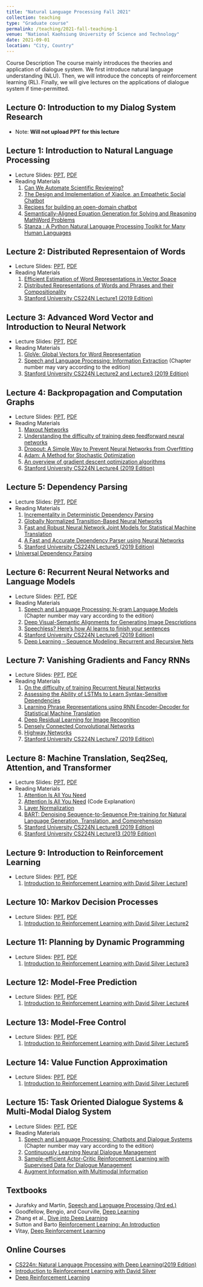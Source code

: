 ```yaml
---
title: "Natural Language Processing Fall 2021"
collection: teaching
type: "Graduate course"
permalink: /teaching/2021-fall-teaching-1
venue: "National Kaohsiung University of Science and Technology"
date: 2021-09-01
location: "City, Country"
---
```



Course Description
The course mainly introduces the theories and application of dialogue system. We first introduce natural language understanding (NLU). Then, we will introduce the concepts of reinforcement learning (RL). Finally, we will give lectures on the applications of dialogue system if time-permitted.

## Lecture 0: Introduction to my Dialog System Research
* Note: **Will not upload PPT for this lecture**

## Lecture 1: Introduction to Natural Language Processing
* Lecture Slides: [PPT](https://docs.google.com/presentation/d/1tptz5D6BQ9QJRvnS7qbPiYQBS04wySSE/edit?usp=sharing&ouid=114043367878486864741&rtpof=true&sd=true), [PDF](https://drive.google.com/file/d/1-Q5wC-T1ecSsw8jbA1yJT9aC7_r0ieai/view?usp=sharing)
* Reading Materials
  1. [Can We Automate Scientific Reviewing?](https://arxiv.org/abs/2102.00176)
  2. [The Design and Implementation of XiaoIce, an Empathetic Social Chatbot](https://dl.acm.org/doi/10.1162/coli_a_00368)
  3. [Recipes for building an open-domain chatbot](https://arxiv.org/abs/2004.13637)
  4. [Semantically-Aligned Equation Generation for Solving and Reasoning MathWord Problems](https://www.aclweb.org/anthology/N19-1272/)
  5. [Stanza : A Python Natural Language Processing Toolkit for Many Human Languages](https://www.aclweb.org/anthology/2020.acl-demos.14/)
 
## Lecture 2: Distributed Representaion of Words
 * Lecture Slides: [PPT](https://docs.google.com/presentation/d/1xKvSX2zJQC0z1BuPcrYKMb7G7On_X9YO/edit?usp=sharing&ouid=114043367878486864741&rtpof=true&sd=true), [PDF](https://drive.google.com/file/d/1vlg-sCR4_UEr0JEAt-zDyQjmHLkXJBua/view?usp=sharing)
 * Reading Materials
   1. [Efficient Estimation of Word Representations in Vector Space](https://arxiv.org/abs/1301.3781)
   2. [Distributed Representations of Words and Phrases and their Compositionality](https://arxiv.org/abs/1310.4546)
   3. [Stanford University CS224N Lecture1 (2019 Edition)](https://web.stanford.edu/class/archive/cs/cs224n/cs224n.1194/)

## Lecture 3: Advanced Word Vector and Introduction to Neural Network
* Lecture Slides: [PPT](https://docs.google.com/presentation/d/1KnpY12RB8eaoh_X6Ts_-r-Fw0dv6Td2f/edit?usp=sharing&ouid=114043367878486864741&rtpof=true&sd=true), [PDF](https://drive.google.com/file/d/1UU0XmZCb_7mZOkfuHIeyhHZA6WmZWbuB/view?usp=sharing)
* Reading Materials
  1. [GloVe: Global Vectors for Word Representation](https://www.aclweb.org/anthology/D14-1162/)
  2. [Speech and Language Processing: Information Extraction](https://web.stanford.edu/~jurafsky/slp3/) (Chapter number may vary according to the edition)
  3. [Stanford University CS224N Lecture2 and Lecture3 (2019 Edition)](https://web.stanford.edu/class/archive/cs/cs224n/cs224n.1194/) 

## Lecture 4: Backpropagation and Computation Graphs
* Lecture Slides: [PPT](https://docs.google.com/presentation/d/14JztTSqv2ueOb-4AjcQ8UXt3NvW5iVyq/edit?usp=sharing&ouid=114043367878486864741&rtpof=true&sd=true), [PDF](https://drive.google.com/file/d/107RowbVPtE65MNqKgjplPZz0Nyrpwa0-/view?usp=sharing)
* Reading Materials
  1. [Maxout Networks](https://arxiv.org/pdf/1302.4389.pdfMaxout%20Networks)
  2. [Understanding the difficulty of training deep feedforward neural networks](http://proceedings.mlr.press/v9/glorot10a/glorot10a.pdf)
  3. [Dropout: A Simple Way to Prevent Neural Networks from Overfitting](https://jmlr.org/papers/volume15/srivastava14a/srivastava14a.pdf)
  4. [Adam: A Method for Stochastic Optimization](https://arxiv.org/pdf/1412.6980.pdf)
  5. [An overview of gradient descent optimization algorithms](https://arxiv.org/pdf/1609.04747.pdf)
  6. [Stanford University CS224N Lecture4 (2019 Edition)](https://web.stanford.edu/class/archive/cs/cs224n/cs224n.1194/)

## Lecture 5: Dependency Parsing
* Lecture Slides: [PPT](https://docs.google.com/presentation/d/1QmnOwWliA4UsDX2TlNZoll_feduDOGK7/edit?usp=sharing&ouid=114043367878486864741&rtpof=true&sd=true), [PDF](https://drive.google.com/file/d/107RowbVPtE65MNqKgjplPZz0Nyrpwa0-/view?usp=sharing)
* Reading Materials
   1. [Incrementality in Deterministic Dependency Parsing](https://www.aclweb.org/anthology/W04-0308/)
   2. [Globally Normalized Transition-Based Neural Networks](https://arxiv.org/abs/1603.06042)
   3. [Fast and Robust Neural Network Joint Models for Statistical Machine Translation](https://www.aclweb.org/anthology/P14-1129/)
   4. [A Fast and Accurate Dependency Parser using Neural Networks](https://www.aclweb.org/anthology/D14-1082/)
   5. [Stanford University CS224N Lecture5 (2019 Edition)](https://web.stanford.edu/class/archive/cs/cs224n/cs224n.1194/)
* [Universal Dependency Parsing](https://universaldependencies.org/)

## Lecture 6: Recurrent Neural Networks and Language Models
* Lecture Slides: [PPT](https://docs.google.com/presentation/d/1zPjGRoYNbx6yLOQDIEoDeJL-3_R2Vy5b/edit?usp=sharing&ouid=114043367878486864741&rtpof=true&sd=true), [PDF](https://drive.google.com/file/d/1moONQvJA7MtkF7jrWbTjrbHSUNXnWmZ_/view?usp=sharing)
 * Reading Materials
   1. [Speech and Language Processing: N-gram Language Models](https://web.stanford.edu/~jurafsky/slp3/) (Chapter number may vary according to the edition)
   2. [Deep Visual-Semantic Alignments for Generating Image Descriptions](https://arxiv.org/abs/1412.2306)
   3. [Speechless? Here’s how AI learns to finish your sentences](https://tech.fb.com/speechless-heres-how-ai-learns-to-finish-your-sentences/)
   4. [Stanford University CS224N Lecture6 (2019 Edition)](https://web.stanford.edu/class/archive/cs/cs224n/cs224n.1194/)
   5. [Deep Learning - Sequence Modeling: Recurrent and Recursive Nets](https://www.deeplearningbook.org/)

## Lecture 7: Vanishing Gradients and Fancy RNNs
* Lecture Slides: [PPT](https://docs.google.com/presentation/d/14-laGM-JhLFysUtkNfM6nrNeQ8nIsHZ7/edit?usp=sharing&ouid=114043367878486864741&rtpof=true&sd=true), [PDF](https://drive.google.com/file/d/1f4XgFpyYk64V__iNF4Kghqn-ik41QqBf/view?usp=sharing)
* Reading Materials
  1. [On the difficulty of training Recurrent Neural Networks](https://arxiv.org/abs/1211.5063)
  2. [Assessing the Ability of LSTMs to Learn Syntax-Sensitive Dependencies](https://www.aclweb.org/anthology/Q16-1037/)
  3. [Learning Phrase Representations using RNN Encoder-Decoder for Statistical Machine Translation](https://arxiv.org/abs/1406.1078)
  4. [Deep Residual Learning for Image Recognition](https://arxiv.org/abs/1512.03385)
  5. [Densely Connected Convolutional Networks](https://arxiv.org/abs/1608.06993)
  6. [Highway Networks](https://arxiv.org/abs/1505.00387)
  7. [Stanford University CS224N Lecture7 (2019 Edition)](https://web.stanford.edu/class/archive/cs/cs224n/cs224n.1194/)

## Lecture 8: Machine Translation, Seq2Seq, Attention, and Transformer
* Lecture Slides: [PPT](https://docs.google.com/presentation/d/1DiGPzhFnS9xplDbTPo9YvYpkrqZIRGpk/edit?usp=sharing&ouid=114043367878486864741&rtpof=true&sd=true), [PDF](https://drive.google.com/file/d/1lBmX4aagj8LLlEq-cTAjS9zpSnILMB0H/view?usp=sharing)
* Reading Materials
    1. [Attention Is All You Need](https://arxiv.org/abs/1706.03762)
    2. [Attention Is All You Need](http://nlp.seas.harvard.edu/2018/04/03/attention.html) (Code Explanation)
    3. [Layer Normalization](https://arxiv.org/abs/1607.06450)
    4. [BART: Denoising Sequence-to-Sequence Pre-training for Natural Language Generation, Translation, and Comprehension](https://www.aclweb.org/anthology/2020.acl-main.703/)
    5. [Stanford University CS224N Lecture8 (2019 Edition)](https://web.stanford.edu/class/archive/cs/cs224n/cs224n.1194/)
    6. [Stanford University CS224N Lecture13 (2019 Edition)](https://web.stanford.edu/class/archive/cs/cs224n/cs224n.1194/)

## Lecture 9: Introduction to Reinforcement Learning
* Lecture Slides: [PPT](https://docs.google.com/presentation/d/1DiGPzhFnS9xplDbTPo9YvYpkrqZIRGpk/edit?usp=sharing&ouid=114043367878486864741&rtpof=true&sd=true), [PDF](https://drive.google.com/file/d/1AEOBbx-_oBipDA1fSUtm0m8fhSX62d3o/view?usp=sharing)
  1. [Introduction to Reinforcement Learning with David Silver Lecture1](https://deepmind.com/learning-resources/-introduction-reinforcement-learning-david-silver)

## Lecture 10: Markov Decision Processes
* Lecture Slides: [PPT](https://docs.google.com/presentation/d/17ycg4sXuZ0eS3hoUOWe6I6f8bE79eip6/edit?usp=sharing&ouid=114043367878486864741&rtpof=true&sd=true), [PDF](https://drive.google.com/file/d/1NLX7GcU9u-CgDIbUfo1dG_aGycmKNC_A/view?usp=sharing)
  1. [Introduction to Reinforcement Learning with David Silver Lecture2](https://deepmind.com/learning-resources/-introduction-reinforcement-learning-david-silver)

## Lecture 11: Planning by Dynamic Programming
* Lecture Slides: [PPT](https://docs.google.com/presentation/d/1SoDChXYUkTiZGzo3ITwVNtS6_Q1bPjn4/edit?usp=sharing&ouid=114043367878486864741&rtpof=true&sd=true), [PDF](https://drive.google.com/file/d/1t3xkzRB8sH6VuH5rMOiSZOjf4XJ7sHhW/view?usp=sharing)
  1. [Introduction to Reinforcement Learning with David Silver Lecture3](https://deepmind.com/learning-resources/-introduction-reinforcement-learning-david-silver)

## Lecture 12: Model-Free Prediction
* Lecture Slides: [PPT](https://docs.google.com/presentation/d/1frGqUtSnufxiJMysWgYxjo2M41DT9tQg/edit?usp=sharing&ouid=114043367878486864741&rtpof=true&sd=true), [PDF](https://drive.google.com/file/d/1IjKrb-IpQQrGNcRxw5tP8DaaLoLqmLnS/view?usp=sharing)
  1. [Introduction to Reinforcement Learning with David Silver Lecture4](https://deepmind.com/learning-resources/-introduction-reinforcement-learning-david-silver)

## Lecture 13: Model-Free Control
* Lecture Slides: [PPT](https://docs.google.com/presentation/d/1OHccT8YgfhC-3prALNlJV35i9OkgnvoX/edit?usp=sharing&ouid=114043367878486864741&rtpof=true&sd=true), [PDF](https://drive.google.com/file/d/1jl_JadUrUcYMo7qnODNZRttn1Dv4dUNF/view?usp=sharing)
  1. [Introduction to Reinforcement Learning with David Silver Lecture5](https://deepmind.com/learning-resources/-introduction-reinforcement-learning-david-silver)

## Lecture 14: Value Function Approximation
* Lecture Slides: [PPT](https://docs.google.com/presentation/d/1rmKN-BIKkGJ8j_SS0RLQjZDZbHT-SkST/edit?usp=sharing&ouid=114043367878486864741&rtpof=true&sd=true), [PDF](https://drive.google.com/file/d/1Y769SCXITfTOzVi04RbYApEEWG2ODnLd/view?usp=sharing)
  1. [Introduction to Reinforcement Learning with David Silver Lecture6](https://deepmind.com/learning-resources/-introduction-reinforcement-learning-david-silver)

## Lecture 15: Task Oriented Dialogue Systems & Multi-Modal Dialog System
* Lecture Slides: [PPT](https://docs.google.com/presentation/d/11f2EDsAGIPUQSDQ4L0u7OznhRaUEUB3i/edit?usp=sharing&ouid=114043367878486864741&rtpof=true&sd=true), [PDF](https://drive.google.com/file/d/1K20SnPiTsFqklK6Vell3y3WnzNR8yGqA/view?usp=sharing)
* Reading Materials
  1.  [Speech and Language Processing: Chatbots and Dialogue Systems](https://web.stanford.edu/~jurafsky/slp3/) (Chapter number may vary according to the edition)
  2.  [Continuously Learning Neural Dialogue Management](https://arxiv.org/abs/1606.02689)
  3.  [Sample-efficient Actor-Critic Reinforcement Learning with Supervised Data for Dialogue Management](https://arxiv.org/abs/1707.00130)
  4.  [Augment Information with Multimodal Information](https://visualqa.org/workshop_2020.html)

## Textbooks
* Jurafsky and Martin, [Speech and Language Processing (3rd ed.)](https://web.stanford.edu/~jurafsky/slp3/)
* Goodfellow, Bengio, and Courville, [Deep Learning](https://www.deeplearningbook.org/)
* Zhang et al., [Dive into Deep Learning](https://d2l.ai/)
* Sutton and Barto [Reinforcement Learning: An Introduction](http://incompleteideas.net/book/the-book.html)
* Vitay, [Deep Reinforcement Learning](https://julien-vitay.net/deeprl/)

## Online Courses
* [CS224n: Natural Language Processing with Deep Learning(2019 Edition)](http://web.stanford.edu/class/cs224n/)
* [Introduction to Reinforcement Learning with David Silver](https://deepmind.com/learning-resources/-introduction-reinforcement-learning-david-silver)
* [Deep Reinforcement Learning](http://rail.eecs.berkeley.edu/deeprlcourse/)